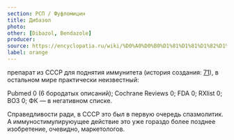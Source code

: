 ```yaml
---
section: РСП / Фуфломицин
title: Дибазол
photo:
other: [Dibazol, Bendazole]
producer:
source: https://encyclopatia.ru/wiki/%D0%A0%D0%B0%D1%81%D1%81%D1%82%D1%80%D0%B5%D0%BB%D1%8C%D0%BD%D1%8B%D0%B9_%D1%81%D0%BF%D0%B8%D1%81%D0%BE%D0%BA_%D0%BF%D1%80%D0%B5%D0%BF%D0%B0%D1%80%D0%B0%D1%82%D0%BE%D0%B2
label: orange
---
```


препарат из СССР для поднятия иммунитета (история создания: [71](http://www.docme.ru/doc/321232/dibazol--vchera--segodnya--zavtra---upravlenie-nauchnyh)), в остальном мире практически неизвестный:

Pubmed 0 (6 бородатых описаний); Cochrane Reviews 0; FDA 0; RXlist 0; ВОЗ 0; ФК — в негативном списке.

Справедливости ради, в СССР это был в первую очередь спазмолитик. А иммуностимулируюущее действие это уже гораздо более позднее изобретение, очевидно, маркетологов.
